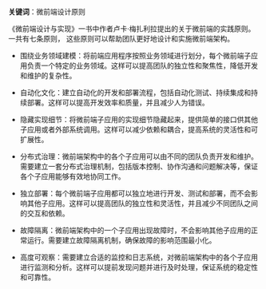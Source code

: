 **关键词**：微前端设计原则

《微前端设计与实现》一书中作者卢卡·梅扎利拉提出的关于微前端的实践原则。一共有七条原则， 这些原则可以帮助团队更好地设计和实施微前端架构。

- 围绕业务领域建模：将前端应用程序按照业务领域进行划分，每个微前端子应用负责一个特定的业务领域。这样可以提高团队的独立性和聚焦性，降低开发和维护的复杂性。

- 自动化文化：建立自动化的开发和部署流程，包括自动化测试、持续集成和持续部署。这样可以提高开发效率和质量，并且减少人为错误。

- 隐藏实现细节：将微前端子应用的实现细节隐藏起来，提供简单的接口供其他子应用或者外部系统调用。这样可以减少依赖和耦合，提高系统的灵活性和可扩展性。

- 分布式治理：微前端架构中的各个子应用可以由不同的团队负责开发和维护。需要建立一套分布式治理机制，包括版本控制、协作沟通和问题解决等，保证各个子应用能够有效地协同工作。

- 独立部署：每个微前端子应用都可以独立地进行开发、测试和部署，而不会影响其他子应用。这样可以提高团队的独立性和灵活性，并且减少不同团队之间的交互和依赖。

- 故障隔离：微前端架构中的一个子应用出现故障时，不会影响其他子应用的正常运行。需要建立故障隔离机制，确保故障的影响范围最小化。

- 高度可观察：需要建立合适的监控和日志系统，对微前端架构中的各个子应用进行监测和分析。这样可以提前发现问题并进行及时处理，保证系统的稳定性和可靠性。

